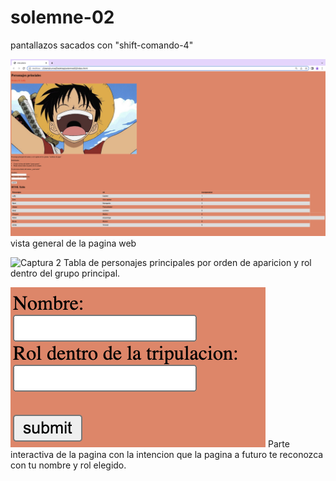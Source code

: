 # solemne-02

pantallazos sacados con "shift-comando-4"

![captura 1](./captura1.png)
vista general de la pagina web

![Captura 2](./captura2)
Tabla de personajes principales por orden de aparicion y rol dentro del grupo principal.

![Captura 3](./captura3.png)
Parte interactiva de la pagina con la intencion que la pagina a futuro te reconozca con tu nombre y rol elegido.
